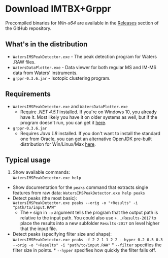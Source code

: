 # Download IMTBX+Grppr
Precompiled binaries for *Win-x64* are available in the
[Releases](https://github.com/chhh/IMTBX/releases/latest) section of the
GitHub repository.

## What's in the distribution

* `WatersIMSPeakDetector.exe` - The peak detection program for Waters .RAW
files.
* `WatersDataPlotter.exe` - Data viewer for both regular MS and IM-MS data from
Waters' instruments.
* `grppr-0.3.6.jar` - Isotopic clustering program.


## Requirements

* `WatersIMSPeakDetector.exe` and `WatersDataPlotter.exe`
  * Require *.NET 4.5.1* installed. If you're on Windows 10, you already have
  it. Most likely you have it on older systems as well, but if the program
  doesn't run, you can get it
  [here](https://www.microsoft.com/en-us/download/details.aspx?id=40773).
* `grppr-0.3.6.jar`
  * Requires *Java 1.8* installed. If you don't want to install the standard
  one from Oracle, you can get an alternative OpenJDK pre-built distribution
  for Win/Linux/Max [here](https://www.azul.com/downloads/zulu/).



## Typical usage

1. Show available commands:  
    `WatersIMSPeakDetector.exe help`  
* Show documentation for the `peaks` command that extracts single features from
raw data:
    `WatersIMSPeakDetector.exe help peaks`  
* Detect peaks (the most basic):  
    `WatersIMSPeakDetector.exe peaks --orig -o "+Results" -i
    "path/to/input.RAW"`  
    * The `+` sign in `-o` argument tells the program that the output path is
      relative to the input path. You could also use `+../Results-2017` to place
      the results into a new subfolder `Results-2017` on level higher that the
      input file.
* Detect peaks (specifying filter size and shape):  
    `WatersIMSPeakDetector.exe peaks -f 2 2 1 1 2 2 --hyper 0.2 0.5 0.3
    --orig -o "+Results" -i "path/to/input.RAW"`
        * `--filter` specifies the filter size in points.
        * `--hyper` specifies how quickly the filter falls off.
